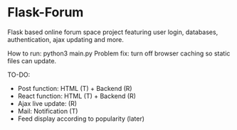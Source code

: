 # Flask-Forum
Flask based online forum space project featuring user login, databases, authentication, ajax updating and more.

How to run: python3 main.py
Problem fix: turn off browser caching so static files can update. 

TO-DO:
- Post function: HTML (T) + Backend (R)
- React function: HTML (T) + Backend (R)
- Ajax live update: (R)
- Mail: Notification (T)
- Feed display according to popularity (later)
